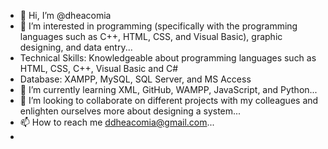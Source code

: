 - 👋 Hi, I’m @dheacomia
- 👀 I’m interested in programming (specifically with the programming languages such as C++, HTML, CSS, and Visual Basic), graphic designing, and data entry...
- Technical Skills:  Knowledgeable about programming languages such as HTML, CSS, C++, Visual Basic and C#
- Database: XAMPP, MySQL, SQL Server, and MS Access
- 🌱 I’m currently learning XML, GitHub, WAMPP, JavaScript, and Python...
- 💞️ I’m looking to collaborate on different projects with my colleagues and enlighten ourselves more about designing a system...
- 📫 How to reach me ddheacomia@gmail.com...
- 
<!---
dheacomia/dheacomia is a ✨ special ✨ repository because its `README.md` (this file) appears on your GitHub profile.
You can click the Preview link to take a look at your changes.
--->
